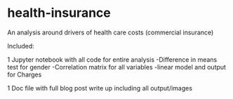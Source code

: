 # health-insurance
An analysis around drivers of health care costs (commercial insurance)

Included:

1 Jupyter notebook with all code for entire analysis
    -Difference in means test for gender
    -Correlation matrix for all variables
    -linear model and output for Charges
    
1 Doc file with full blog post write up including all output/images
